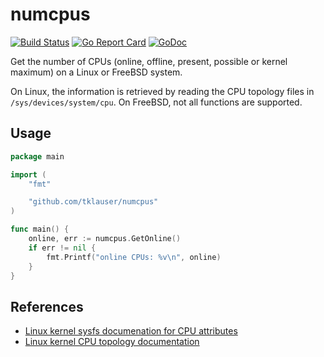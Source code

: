 # numcpus

[![Build Status][1]][2]
[![Go Report Card][3]][4]
[![GoDoc][5]][6]

Get the number of CPUs (online, offline, present, possible or kernel maximum)
on a Linux or FreeBSD system.

On Linux, the information is retrieved by reading the CPU topology files in
`/sys/devices/system/cpu`. On FreeBSD, not all functions are supported.

## Usage

```Go
package main

import (
	"fmt"

	"github.com/tklauser/numcpus"
)

func main() {
	online, err := numcpus.GetOnline()
	if err != nil {
		fmt.Printf("online CPUs: %v\n", online)
	}
}
```

## References

* [Linux kernel sysfs documenation for CPU attributes](https://www.kernel.org/doc/Documentation/ABI/testing/sysfs-devices-system-cpu)
* [Linux kernel CPU topology documentation](https://www.kernel.org/doc/Documentation/cputopology.txt)

[1]: https://travis-ci.org/tklauser/numcpus.svg?branch=master
[2]: https://travis-ci.org/tklauser/numcpus
[3]: https://goreportcard.com/badge/github.com/tklauser/numcpus
[4]: https://goreportcard.com/report/github.com/tklauser/numcpus
[5]: https://godoc.org/github.com/tklauser/numcpus?status.svg
[6]: https://godoc.org/github.com/tklauser/numcpus
